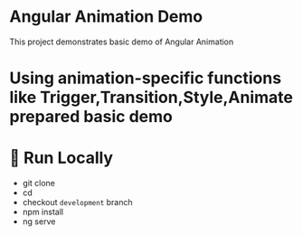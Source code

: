 # Angular Animation Demo
This project demonstrates basic demo of Angular Animation


# Using animation-specific functions like Trigger,Transition,Style,Animate prepared basic demo

# 🔧 Run Locally
- git clone <repo>
- cd <project>
- checkout `development` branch
- npm install
- ng serve

